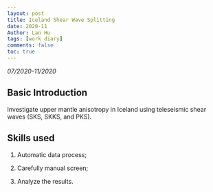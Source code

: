 ```yaml
---
layout: post
title: Iceland Shear Wave Splitting
date: 2020-11
Author: Lan Hu
tags: [work diary]
comments: false
toc: true
---
```


*07/2020-11/2020*


## Basic Introduction

Investigate upper mantle anisotropy in Iceland using teleseismic shear waves (SKS, SKKS, and PKS).



## Skills used

1. Automatic data process; 

2. Carefully manual screen; 

3. Analyze the results.
